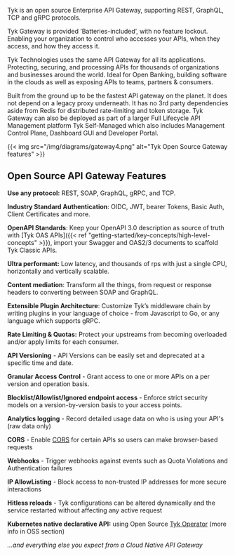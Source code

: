 ---
---
Tyk is an open source Enterprise API Gateway, supporting REST, GraphQL, TCP and gRPC protocols.

Tyk Gateway is provided ‘Batteries-included’, with no feature lockout. Enabling your organization to control who accesses your APIs, when they access, and how they access it.

Tyk Technologies uses the same API Gateway for all its applications. Protecting, securing, and processing APIs for thousands of organizations and businesses around the world. Ideal for Open Banking, building software in the clouds as well as exposing APIs to teams, partners & consumers.

Built from the ground up to be the fastest API gateway on the planet. It does not depend on a legacy proxy underneath. It has no 3rd party dependencies aside from Redis for distributed rate-limiting and token storage. Tyk Gateway can also be deployed as part of a larger Full Lifecycle API Management platform Tyk Self-Managed which also includes Management Control Plane, Dashboard GUI and Developer Portal.

{{< img src="/img/diagrams/gateway4.png" alt="Tyk Open Source Gateway features" >}}

## Open Source API Gateway Features

**Use any protocol:** REST, SOAP, GraphQL, gRPC, and TCP.

**Industry Standard Authentication**: OIDC, JWT, bearer Tokens, Basic Auth, Client Certificates and more.

**OpenAPI Standards**: Keep your OpenAPI 3.0 description as source of truth with [Tyk OAS APIs]({{< ref "getting-started/key-concepts/high-level-concepts" >}}), import your Swagger and OAS2/3 documents to scaffold Tyk Classic APIs.

**Ultra performant:** Low latency, and thousands of rps with just a single CPU, horizontally and vertically scalable.

**Content mediation**: Transform all the things, from request or response headers to converting between SOAP and GraphQL. 

**Extensible Plugin Architecture**: Customize Tyk’s middleware chain by writing plugins in your language of choice - from Javascript to Go, or any language which supports gRPC.

**Rate Limiting & Quotas:** Protect your upstreams from becoming overloaded and/or apply limits for each consumer. 

**API Versioning** - API Versions can be easily set and deprecated at a specific time and date.

**Granular Access Control** - Grant access to one or more APIs on a per version and operation basis.

**Blocklist/Allowlist/Ignored endpoint access** - Enforce strict security models on a version-by-version basis to your access points.

**Analytics logging** - Record detailed usage data on who is using your API's (raw data only)

**CORS** - Enable [CORS](https://tyk.io/docs/tyk-apis/tyk-gateway-api/api-definition-objects/cors/) for certain APIs so users can make browser-based requests

**Webhooks** - Trigger webhooks against events such as Quota Violations and Authentication failures

**IP AllowListing** - Block access to non-trusted IP addresses for more secure interactions

**Hitless reloads** - Tyk configurations can be altered dynamically and the service restarted without affecting any active request

**Kubernetes native declarative API:** using Open Source [Tyk Operator](https://github.com/TykTechnologies/tyk-operator) (more info in OSS section)

_...and everything else you expect from a Cloud Native API Gateway_